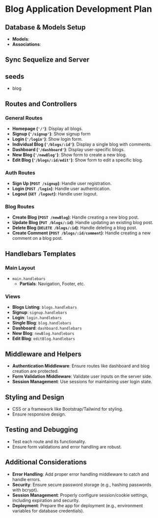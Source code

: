 # Blog Application Development Plan

## Database & Models Setup
- **Models**:
  <!-- - Blog -->
  <!-- - Comment -->
  <!-- - User -->
- **Associations**:
  <!-- - User hasMany Blog -->
  <!-- - User hasMany Comment -->
  <!-- - Blog hasMany Comment -->

## Sync Sequelize and Server
<!-- - Establish database connection. -->
<!-- - Sync Sequelize models with the database. -->

## seeds
- blog <!--todo create seed comments & created by -->
<!-- - user -->
<!-- - comment -->

## Routes and Controllers
### General Routes
- **Homepage (`'/'`)**: Display all blogs.
  <!-- !route returning data, not showing through handlebars -->
- **Signup (`'/signup'`)**: Show signup form
- **Login (`'/login'`)**: Show login form.
- **Individual Blog (`'/blogs/:id'`)**: Display a single blog with comments.
  <!-- !route returning data, not showing through handlebars -->
- **Dashboard (`'/dashboard'`)**: Display user-specific blogs.
- **New Blog (`'/newBlog'`)**: Show form to create a new blog.
- **Edit Blog (`'/blogs/:id/edit'`)**: Show form to edit a specific blog.

### Auth Routes
- **Sign Up (`POST /signup`)**: Handle user registration.
- **Login (`POST /login`)**: Handle user authentication.
- **Logout (`GET /logout`)**: Handle user logout.

### Blog Routes
- **Create Blog (`POST /newBlog`)**: Handle creating a new blog post.
- **Update Blog (`PUT /blogs/:id`)**: Handle updating an existing blog post.
- **Delete Blog (`DELETE /blogs/:id`)**: Handle deleting a blog post.
- **Create Comment (`POST /blogs/:id/comment`)**: Handle creating a new comment on a blog post.

## Handlebars Templates
### Main Layout
- `main.handlebars`
  - **Partials**: Navigation, Footer, etc.

### Views
- **Blogs Listing**: `blogs.handlebars`
- **Signup**: `signup.handlebars`
- **Login**: `login.handlebars`
- **Single Blog**: `blog.handlebars`
- **Dashboard**: `dashboard.handlebars`
- **New Blog**: `newBlog.handlebars`
- **Edit Blog**: `editBlog.handlebars`

## Middleware and Helpers
- **Authentication Middleware**: Ensure routes like dashboard and blog creation are protected.
- **Form Validation Middleware**: Validate user inputs on the server side.
- **Session Management**: Use sessions for maintaining user login state.

## Styling and Design
- CSS or a framework like Bootstrap/Tailwind for styling.
- Ensure responsive design.

## Testing and Debugging
- Test each route and its functionality.
- Ensure form validations and error handling are robust.

## Additional Considerations
- **Error Handling**: Add proper error handling middleware to catch and handle errors.
- **Security**: Ensure secure password storage (e.g., hashing passwords with bcrypt).
- **Session Management**: Properly configure session/cookie settings, including expiration and security.
- **Deployment**: Prepare the app for deployment (e.g., environment variables for database credentials).